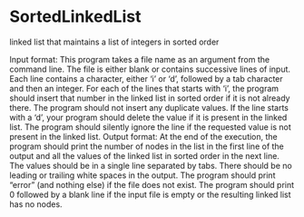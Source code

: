 # SortedLinkedList
linked list that maintains a list of integers in sorted order

Input format: This program takes a file name as an argument from the command line. The file
is either blank or contains successive lines of input. Each line contains a character, either ‘i’ or
‘d’, followed by a tab character and then an integer. For each of the lines that starts with ‘i’, the
program should insert that number in the linked list in sorted order if it is not already there. The
program should not insert any duplicate values. If the line starts with a ‘d’, your program should
delete the value if it is present in the linked list. The program should silently ignore the line if the
requested value is not present in the linked list.
Output format: At the end of the execution, the program should print the number of nodes
in the list in the first line of the output and all the values of the linked list in sorted order in the
next line. The values should be in a single line separated by tabs. There should be no leading or
trailing white spaces in the output. The program should print “error” (and nothing else) if the
file does not exist. The program should print 0 followed by a blank line if the input file is empty
or the resulting linked list has no nodes.
